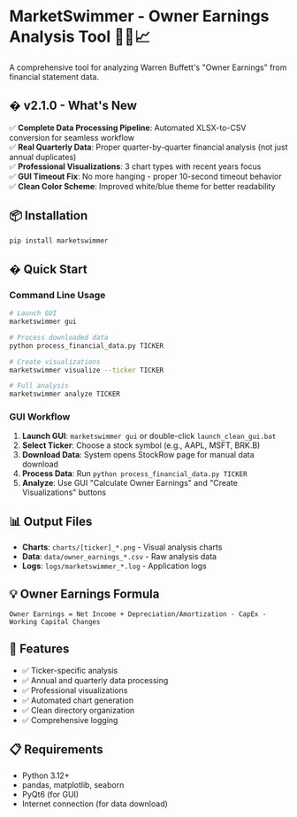 # MarketSwimmer - Owner Earnings Analysis Tool 🏊‍♂️📈

A comprehensive tool for analyzing Warren Buffett's "Owner Earnings" from financial statement data.

## � **v2.1.0 - What's New**

✅ **Complete Data Processing Pipeline**: Automated XLSX-to-CSV conversion for seamless workflow  
✅ **Real Quarterly Data**: Proper quarter-by-quarter financial analysis (not just annual duplicates)  
✅ **Professional Visualizations**: 3 chart types with recent years focus  
✅ **GUI Timeout Fix**: No more hanging - proper 10-second timeout behavior  
✅ **Clean Color Scheme**: Improved white/blue theme for better readability  

## 📦 **Installation**

```bash
pip install marketswimmer
```

## � Quick Start

### Command Line Usage
```bash
# Launch GUI
marketswimmer gui

# Process downloaded data  
python process_financial_data.py TICKER

# Create visualizations
marketswimmer visualize --ticker TICKER

# Full analysis
marketswimmer analyze TICKER
```

### GUI Workflow
1. **Launch GUI**: `marketswimmer gui` or double-click `launch_clean_gui.bat`
2. **Select Ticker**: Choose a stock symbol (e.g., AAPL, MSFT, BRK.B)
3. **Download Data**: System opens StockRow page for manual data download
4. **Process Data**: Run `python process_financial_data.py TICKER` 
5. **Analyze**: Use GUI "Calculate Owner Earnings" and "Create Visualizations" buttons

## 📊 Output Files

- **Charts**: `charts/[ticker]_*.png` - Visual analysis charts
- **Data**: `data/owner_earnings_*.csv` - Raw analysis data
- **Logs**: `logs/marketswimmer_*.log` - Application logs

## 💡 Owner Earnings Formula

```
Owner Earnings = Net Income + Depreciation/Amortization - CapEx - Working Capital Changes
```

## 🎯 Features

- ✅ Ticker-specific analysis
- ✅ Annual and quarterly data processing
- ✅ Professional visualizations
- ✅ Automated chart generation
- ✅ Clean directory organization
- ✅ Comprehensive logging

## 📋 Requirements

- Python 3.12+
- pandas, matplotlib, seaborn
- PyQt6 (for GUI)
- Internet connection (for data download)
